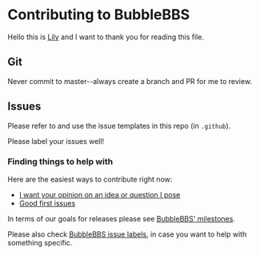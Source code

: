 # Contributing to BubbleBBS

Hello this is [Lily](https://github.com/lily-mayfield) and I want to thank you for reading this file.

## Git

Never commit to master--always create a branch and PR for me to review.

## Issues

Please refer to and use the issue templates in this repo (in `.github`).

Please label your issues well!

### Finding things to help with

Here are the easiest ways to contribute right now:

  * [I want your opinion on an idea or question I pose](https://github.com/lily-mayfield/bubblebbs/labels/opinions-wanted)
  * [Good first issues](https://github.com/lily-mayfield/bubblebbs/labels/good%20first%20issue)

In terms of our goals for releases please see [BubbleBBS' milestones](https://github.com/lily-mayfield/bubblebbs/milestones?direction=asc&sort=title&state=open).

Please also check [BubbleBBS issue labels](https://github.com/lily-mayfield/bubblebbs/labels), in case you want to help with something specific.
